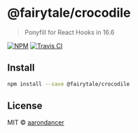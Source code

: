 # @fairytale/crocodile

> Ponyfill for React Hooks in 16.6

[![NPM](https://img.shields.io/npm/v/@fairytale/crocodile.svg)](https://www.npmjs.com/package/@fairytale/crocodile) [![Travis CI](https://api.travis-ci.org/fairytalejs/crocodile.svg?branch=master)](https://api.travis-ci.org/fairytalejs/crocodile.svg?branch=master)

## Install

```bash
npm install --save @fairytale/crocodile
```

## License

MIT © [aarondancer](https://github.com/aarondancer)

